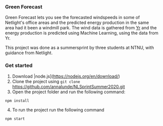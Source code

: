 ### Green Forecast

Green Forecast lets you see the forecasted windspeeds in some of Netlight's office areas and the predicted energy production in the same area had it been a windmill park. The wind data is gathered from [Yr](https://www.yr.no/) and the energy production is predicted using Machine Learning, using the data from Yr.

This project was done as a summersprint by three students at NTNU, with guidance from Netlight. 

### Get started

1. Download |node.js](https://nodejs.org/en/download/)
2. Clone the project using `git clone` https://github.com/annalunde/NLSprintSummer2020.git
3. Open the project folder and run the following command: 

`npm install`

4. To run the project run the following command

`npm start`